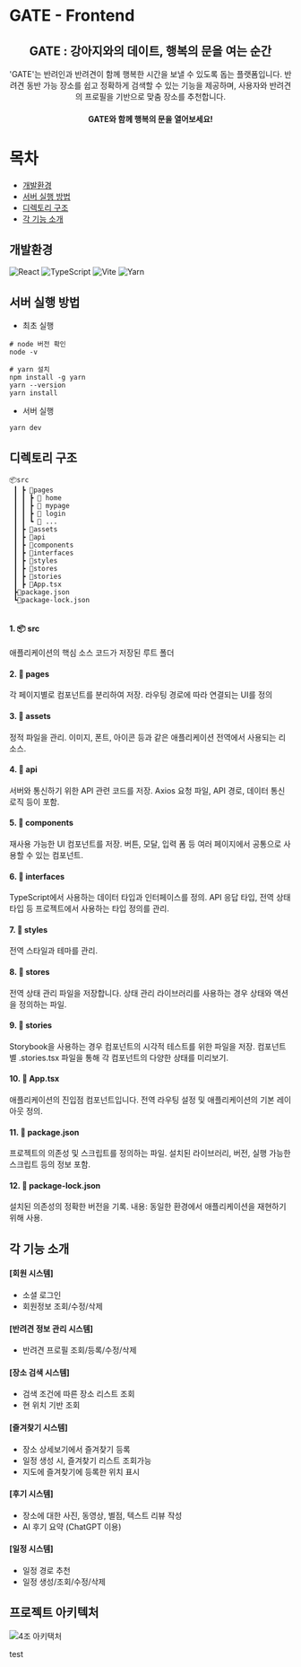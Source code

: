 # GATE - Frontend
<div align="center">
<h2>GATE : 강아지와의 데이트, 행복의 문을 여는 순간</h2>

'GATE'는 반려인과 반려견이 함께 행복한 시간을 보낼 수 있도록 돕는 플랫폼입니다. 반려견 동반 가능 장소를 쉽고 정확하게 검색할 수 있는 기능을 제공하며, 사용자와 반려견의 프로필을 기반으로 맞춤 장소를 추천합니다. 

#### GATE와 함께 행복의 문을 열어보세요!
</div>


# 목차
- [개발환경](#개발환경) 
- [서버 실행 방법](#서버-실행-방법)
- [디렉토리 구조](#디렉토리-구조)
- [각 기능 소개](#각-기능-소개)

## 개발환경
![React](https://img.shields.io/badge/react-%2320232a.svg?style=for-the-badge&logo=react&logoColor=%2361DAFB) ![TypeScript](https://img.shields.io/badge/typescript-%23007ACC.svg?style=for-the-badge&logo=typescript&logoColor=white) ![Vite](https://img.shields.io/badge/vite-%23646CFF.svg?style=for-the-badge&logo=vite&logoColor=white) ![Yarn](https://img.shields.io/badge/yarn-%232C8EBB.svg?style=for-the-badge&logo=yarn&logoColor=white)

## 서버 실행 방법

- 최초 실행
```
# node 버전 확인
node -v

# yarn 설치
npm install -g yarn
yarn --version
yarn install 

```

- 서버 실행 
```
yarn dev
```

## 디렉토리 구조
```
📦src
 ┃ ┣ 📂pages
 ┃ ┃ ┣ 📂 home
 ┃ ┃ ┣ 📂 mypage
 ┃ ┃ ┣ 📂 login
 ┃ ┃ ┗ 📂 ...
 ┃ ┣ 📂assets
 ┃ ┣ 📂api
 ┃ ┣ 📂components
 ┃ ┣ 📂interfaces
 ┃ ┣ 📂styles
 ┃ ┣ 📂stores
 ┃ ┣ 📂stories
 ┃ ┣ 📜App.tsx
 ┣📜package.json
 ┗📜package-lock.json
 
```
#### 1. 📦 src
애플리케이션의 핵심 소스 코드가 저장된 루트 폴더

#### 2. 📂 pages
각 페이지별로 컴포넌트를 분리하여 저장. 라우팅 경로에 따라 연결되는 UI를 정의

#### 3. 📂 assets
정적 파일을 관리.
이미지, 폰트, 아이콘 등과 같은 애플리케이션 전역에서 사용되는 리소스.

#### 4. 📂 api
서버와 통신하기 위한 API 관련 코드를 저장. Axios 요청 파일, API 경로, 데이터 통신 로직 등이 포함.
#### 5. 📂 components
재사용 가능한 UI 컴포넌트를 저장. 버튼, 모달, 입력 폼 등 여러 페이지에서 공통으로 사용할 수 있는 컴포넌트.
#### 6. 📂 interfaces
TypeScript에서 사용하는 데이터 타입과 인터페이스를 정의.
API 응답 타입, 전역 상태 타입 등 프로젝트에서 사용하는 타입 정의를 관리.
#### 7. 📂 styles
전역 스타일과 테마를 관리.
#### 8. 📂 stores
전역 상태 관리 파일을 저장합니다. 상태 관리 라이브러리를 사용하는 경우 상태와 액션을 정의하는 파일.
#### 9. 📂 stories
Storybook을 사용하는 경우 컴포넌트의 시각적 테스트를 위한 파일을 저장.
컴포넌트별 .stories.tsx 파일을 통해 각 컴포넌트의 다양한 상태를 미리보기.
#### 10. 📜 App.tsx
애플리케이션의 진입점 컴포넌트입니다.
전역 라우팅 설정 및 애플리케이션의 기본 레이아웃 정의.
#### 11. 📜 package.json
프로젝트의 의존성 및 스크립트를 정의하는 파일.
설치된 라이브러리, 버전, 실행 가능한 스크립트 등의 정보 포함.
#### 12. 📜 package-lock.json
설치된 의존성의 정확한 버전을 기록.
내용:
동일한 환경에서 애플리케이션을 재현하기 위해 사용.


## 각 기능 소개 
#### [회원 시스템]
- 소셜 로그인
- 회원정보 조회/수정/삭제

#### [반려견 정보 관리 시스템]
- 반려견 프로필 조회/등록/수정/삭제

#### [장소 검색 시스템]
- 검색 조건에 따른 장소 리스트 조회
- 현 위치 기반 조회

#### [즐겨찾기 시스템]
- 장소 상세보기에서 즐겨찾기 등록
- 일정 생성 시, 즐겨찾기 리스트 조회가능
- 지도에 즐겨찾기에 등록한 위치 표시

#### [후기 시스템]
- 장소에 대한 사진, 동영상, 별점, 텍스트 리뷰 작성
- AI 후기 요약 (ChatGPT 이용)

#### [일정 시스템]
- 일정 경로 추천
- 일정 생성/조회/수정/삭제

## 프로젝트 아키텍처 
![4조 아키택처](https://github.com/user-attachments/assets/0b3bb7d6-43b1-4dd3-a04e-ab93e65561f4)

test
